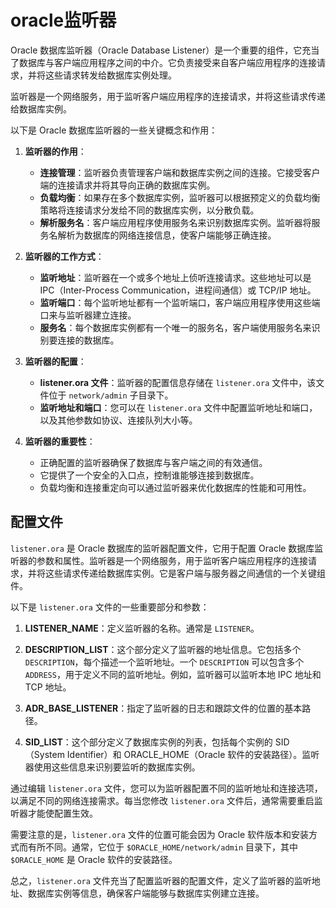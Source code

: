 # oracle监听器
Oracle 数据库监听器（Oracle Database Listener）是一个重要的组件，它充当了数据库与客户端应用程序之间的中介。它负责接受来自客户端应用程序的连接请求，并将这些请求转发给数据库实例处理。

监听器是一个网络服务，用于监听客户端应用程序的连接请求，并将这些请求传递给数据库实例。


以下是 Oracle 数据库监听器的一些关键概念和作用：

1. **监听器的作用**：
   - **连接管理**：监听器负责管理客户端和数据库实例之间的连接。它接受客户端的连接请求并将其导向正确的数据库实例。
   - **负载均衡**：如果存在多个数据库实例，监听器可以根据预定义的负载均衡策略将连接请求分发给不同的数据库实例，以分散负载。
   - **解析服务名**：客户端应用程序使用服务名来识别数据库实例。监听器将服务名解析为数据库的网络连接信息，使客户端能够正确连接。

2. **监听器的工作方式**：
   - **监听地址**：监听器在一个或多个地址上侦听连接请求。这些地址可以是 IPC（Inter-Process Communication，进程间通信）或 TCP/IP 地址。
   - **监听端口**：每个监听地址都有一个监听端口，客户端应用程序使用这些端口来与监听器建立连接。
   - **服务名**：每个数据库实例都有一个唯一的服务名，客户端使用服务名来识别要连接的数据库。

3. **监听器的配置**：
   - **listener.ora 文件**：监听器的配置信息存储在 `listener.ora` 文件中，该文件位于 `network/admin` 子目录下。
   - **监听地址和端口**：您可以在 `listener.ora` 文件中配置监听地址和端口，以及其他参数如协议、连接队列大小等。

4. **监听器的重要性**：
   - 正确配置的监听器确保了数据库与客户端之间的有效通信。
   - 它提供了一个安全的入口点，控制谁能够连接到数据库。
   - 负载均衡和连接重定向可以通过监听器来优化数据库的性能和可用性。

## 配置文件
`listener.ora` 是 Oracle 数据库的监听器配置文件，它用于配置 Oracle 数据库监听器的参数和属性。监听器是一个网络服务，用于监听客户端应用程序的连接请求，并将这些请求传递给数据库实例。它是客户端与服务器之间通信的一个关键组件。

以下是 `listener.ora` 文件的一些重要部分和参数：

1. **LISTENER_NAME**：定义监听器的名称。通常是 `LISTENER`。

2. **DESCRIPTION_LIST**：这个部分定义了监听器的地址信息。它包括多个 `DESCRIPTION`，每个描述一个监听地址。一个 `DESCRIPTION` 可以包含多个 `ADDRESS`，用于定义不同的监听地址。例如，监听器可以监听本地 IPC 地址和 TCP 地址。

3. **ADR_BASE_LISTENER**：指定了监听器的日志和跟踪文件的位置的基本路径。

4. **SID_LIST**：这个部分定义了数据库实例的列表，包括每个实例的 SID（System Identifier）和 ORACLE_HOME（Oracle 软件的安装路径）。监听器使用这些信息来识别要监听的数据库实例。

通过编辑 `listener.ora` 文件，您可以为监听器配置不同的监听地址和连接选项，以满足不同的网络连接需求。每当您修改 `listener.ora` 文件后，通常需要重启监听器才能使配置生效。

需要注意的是，`listener.ora` 文件的位置可能会因为 Oracle 软件版本和安装方式而有所不同。通常，它位于 `$ORACLE_HOME/network/admin` 目录下，其中 `$ORACLE_HOME` 是 Oracle 软件的安装路径。

总之，`listener.ora` 文件充当了配置监听器的配置文件，定义了监听器的监听地址、数据库实例等信息，确保客户端能够与数据库实例建立连接。
